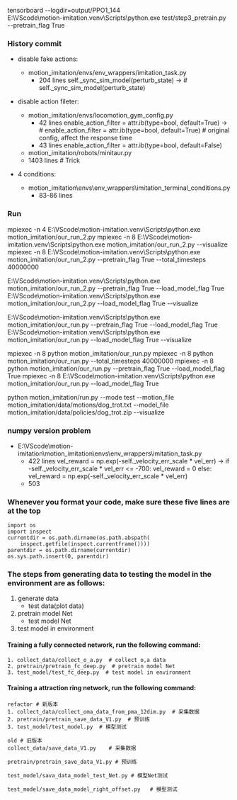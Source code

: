 
tensorboard --logdir=output/PPO1_144    
E:\VScode\motion-imitation\.venv\Scripts\python.exe test/step3_pretrain.py --pretrain_flag True
### History commit
+ disable fake actions: 
    + motion_imitation/envs/env_wrappers/imitation_task.py
        +  204 lines self._sync_sim_model(perturb_state) -> &#35; self._sync_sim_model(perturb_state)


+ disable action fileter:
    + motion_imitation/envs/locomotion_gym_config.py
        +  42 lines enable_action_filter = attr.ib(type=bool, default=True) -> &#35; enable_action_filter = attr.ib(type=bool, default=True) &#35; original config, affect the response time
        +  43 lines enable_action_filter = attr.ib(type=bool, default=False)
    + motion_imitation/robots/minitaur.py
    + 1403 lines # Trick
+ 4 conditions:
    + motion_imitation\envs\env_wrappers\imitation_terminal_conditions.py
        + 83-86 lines

### Run  
mpiexec -n 4 E:\VScode\motion-imitation\.venv\Scripts\python.exe motion_imitation/our_run_2.py
mpiexec -n 8 E:\VScode\motion-imitation\.venv\Scripts\python.exe motion_imitation/our_run_2.py --visualize
mpiexec -n 8 E:\VScode\motion-imitation\.venv\Scripts\python.exe motion_imitation/our_run_2.py  --pretrain_flag True --total_timesteps 40000000

E:\VScode\motion-imitation\.venv\Scripts\python.exe motion_imitation/our_run_2.py --pretrain_flag True 
--load_model_flag True
E:\VScode\motion-imitation\.venv\Scripts\python.exe motion_imitation/our_run_2.py --load_model_flag True --visualize


E:\VScode\motion-imitation\.venv\Scripts\python.exe motion_imitation/our_run.py --pretrain_flag True --load_model_flag True
E:\VScode\motion-imitation\.venv\Scripts\python.exe motion_imitation/our_run.py --load_model_flag True --visualize

mpiexec -n 8 python motion_imitation/our_run.py
mpiexec -n 8 python motion_imitation/our_run.py --total_timesteps 40000000
mpiexec -n 8 python motion_imitation/our_run.py --pretrain_flag True --load_model_flag True
mpiexec -n 8 E:\VScode\motion-imitation\.venv\Scripts\python.exe motion_imitation/our_run.py  --load_model_flag True

python motion_imitation/run.py --mode test --motion_file motion_imitation/data/motions/dog_trot.txt --model_file motion_imitation/data/policies/dog_trot.zip --visualize

### numpy version problem
+ E:\VScode\motion-imitation\motion_imitation\envs\env_wrappers\imitation_task.py 
  + 422 lines     vel_reward = np.exp(-self._velocity_err_scale * vel_err) ->     if -self._velocity_err_scale * vel_err <= -700:
      vel_reward = 0
    else: 
      vel_reward = np.exp(-self._velocity_err_scale * vel_err)
  + 503


### Whenever you format your code, make sure these five lines are at the top
```
import os
import inspect
currentdir = os.path.dirname(os.path.abspath(
    inspect.getfile(inspect.currentframe())))
parentdir = os.path.dirname(currentdir)
os.sys.path.insert(0, parentdir)
```

### The steps from generating data to testing the model in the environment are as follows:
1. generate data
   - test data(plot data)
2. pretrain model Net
   - test model Net  
3. test model in environment
   
#### Training a fully connected network, run the following command:
```
1. collect_data/collect_o_a.py  # collect o,a data
2. pretrain/pretrain_fc_deep.py  # pretrain model Net
3. test_model/test_fc_deep.py  # test model in environment
```
#### Training a attraction ring network, run the following command:
```
refactor # 新版本
1. collect_data/collect_oma_data_from_pma_12dim.py  # 采集数据
2. pretrain/pretrain_save_data_V1.py  # 预训练
3. test_model/test_model.py  # 模型测试
```

```
old # 旧版本 
collect_data/save_data_V1.py    # 采集数据

pretrain/pretrain_save_data_V1.py # 预训练

test_model/sava_data_model_test_Net.py # 模型Net测试

test_model/save_data_model_right_offset.py   # 模型测试
```